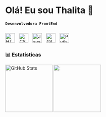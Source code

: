 # Olá! Eu sou Thalita 🌷

**`Desenvolvedora FrontEnd`**

###
<img 
    align="left" 
    alt="HTML"
    title="HTML" 
    width="30px" 
    style="padding-right: 10px;" 
    src="https://cdn.jsdelivr.net/gh/devicons/devicon@latest/icons/html5/html5-original.svg" 
/>
<img 
    align="left" 
    alt="CSS" 
    title="CSS"
    width="30px" 
    style="padding-right: 10px;" 
    src="https://cdn.jsdelivr.net/gh/devicons/devicon@latest/icons/css3/css3-original.svg" 
/>
<img 
    align="left" 
    alt="JavaScript" 
    title="JavaScript"
    width="30px" 
    style="padding-right: 10px;" 
    src="https://cdn.jsdelivr.net/gh/devicons/devicon@latest/icons/javascript/javascript-original.svg" 
/>

<img 
    align="left" 
    alt="Git" 
    title="Git"
    width="30px" 
    style="padding-right: 10px;" 
    src="https://cdn.jsdelivr.net/gh/devicons/devicon@latest/icons/git/git-original.svg" 
/>
<img 
    align="left" 
    alt="Python" 
    title="Python"
    width="30px" 
    style="padding-right: 10px;" 
    src="https://cdn.jsdelivr.net/gh/devicons/devicon@latest/icons/python/python-original.svg" 
/>

<br/>
<br/>

### 📊 Estatísticas
<p>
<img
align="left" 
alt="GitHub Stats" 
height="150" 
src="https://github-readme-stats.vercel.app/api?username=thalitadv&show_icons=tru&theme=dracula"
/>
</p>

<p>
<img
height="150" 
src="https://cdn.discordapp.com/attachments/1249644659198656555/1336805012222902405/mez.PNG?ex=67a5242f&is=67a3d2af&hm=1e5143601d9b92f09120fac731c458f3a2f2fd83c2c638256308be74fe81e7a9&"/>
</p>
